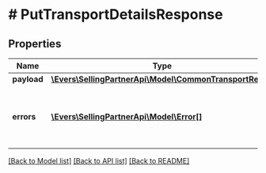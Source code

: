 # # PutTransportDetailsResponse

## Properties

Name | Type | Description | Notes
------------ | ------------- | ------------- | -------------
**payload** | [**\Evers\SellingPartnerApi\Model\CommonTransportResult**](CommonTransportResult.md) |  | [optional]
**errors** | [**\Evers\SellingPartnerApi\Model\Error[]**](Error.md) | A list of error responses returned when a request is unsuccessful. | [optional]

[[Back to Model list]](../../README.md#models) [[Back to API list]](../../README.md#endpoints) [[Back to README]](../../README.md)
